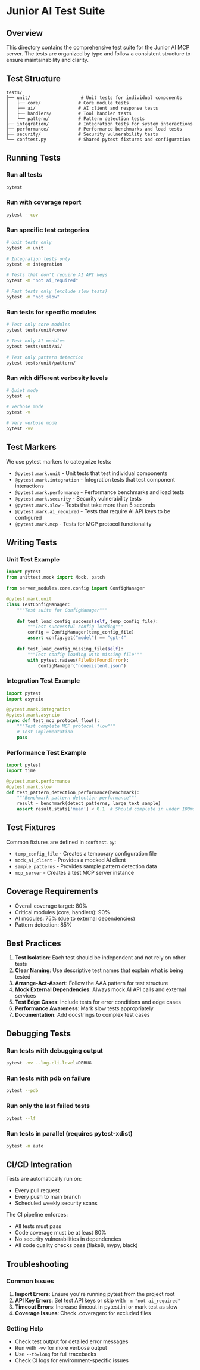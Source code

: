 # Junior AI Test Suite

## Overview

This directory contains the comprehensive test suite for the Junior AI MCP server. The tests are organized by type and follow a consistent structure to ensure maintainability and clarity.

## Test Structure

```
tests/
├── unit/                   # Unit tests for individual components
│   ├── core/              # Core module tests
│   ├── ai/                # AI client and response tests
│   ├── handlers/          # Tool handler tests
│   └── pattern/           # Pattern detection tests
├── integration/           # Integration tests for system interactions
├── performance/           # Performance benchmarks and load tests
├── security/              # Security vulnerability tests
└── conftest.py            # Shared pytest fixtures and configuration
```

## Running Tests

### Run all tests
```bash
pytest
```

### Run with coverage report
```bash
pytest --cov
```

### Run specific test categories
```bash
# Unit tests only
pytest -m unit

# Integration tests only
pytest -m integration

# Tests that don't require AI API keys
pytest -m "not ai_required"

# Fast tests only (exclude slow tests)
pytest -m "not slow"
```

### Run tests for specific modules
```bash
# Test only core modules
pytest tests/unit/core/

# Test only AI modules
pytest tests/unit/ai/

# Test only pattern detection
pytest tests/unit/pattern/
```

### Run with different verbosity levels
```bash
# Quiet mode
pytest -q

# Verbose mode
pytest -v

# Very verbose mode
pytest -vv
```

## Test Markers

We use pytest markers to categorize tests:

- `@pytest.mark.unit` - Unit tests that test individual components
- `@pytest.mark.integration` - Integration tests that test component interactions
- `@pytest.mark.performance` - Performance benchmarks and load tests
- `@pytest.mark.security` - Security vulnerability tests
- `@pytest.mark.slow` - Tests that take more than 5 seconds
- `@pytest.mark.ai_required` - Tests that require AI API keys to be configured
- `@pytest.mark.mcp` - Tests for MCP protocol functionality

## Writing Tests

### Unit Test Example

```python
import pytest
from unittest.mock import Mock, patch

from server_modules.core.config import ConfigManager

@pytest.mark.unit
class TestConfigManager:
    """Test suite for ConfigManager"""
    
    def test_load_config_success(self, temp_config_file):
        """Test successful config loading"""
        config = ConfigManager(temp_config_file)
        assert config.get("model") == "gpt-4"
        
    def test_load_config_missing_file(self):
        """Test config loading with missing file"""
        with pytest.raises(FileNotFoundError):
            ConfigManager("nonexistent.json")
```

### Integration Test Example

```python
import pytest
import asyncio

@pytest.mark.integration
@pytest.mark.asyncio
async def test_mcp_protocol_flow():
    """Test complete MCP protocol flow"""
    # Test implementation
    pass
```

### Performance Test Example

```python
import pytest
import time

@pytest.mark.performance
@pytest.mark.slow
def test_pattern_detection_performance(benchmark):
    """Benchmark pattern detection performance"""
    result = benchmark(detect_patterns, large_text_sample)
    assert result.stats['mean'] < 0.1  # Should complete in under 100ms
```

## Test Fixtures

Common fixtures are defined in `conftest.py`:

- `temp_config_file` - Creates a temporary configuration file
- `mock_ai_client` - Provides a mocked AI client
- `sample_patterns` - Provides sample pattern detection data
- `mcp_server` - Creates a test MCP server instance

## Coverage Requirements

- Overall coverage target: 80%
- Critical modules (core, handlers): 90%
- AI modules: 75% (due to external dependencies)
- Pattern detection: 85%

## Best Practices

1. **Test Isolation**: Each test should be independent and not rely on other tests
2. **Clear Naming**: Use descriptive test names that explain what is being tested
3. **Arrange-Act-Assert**: Follow the AAA pattern for test structure
4. **Mock External Dependencies**: Always mock AI API calls and external services
5. **Test Edge Cases**: Include tests for error conditions and edge cases
6. **Performance Awareness**: Mark slow tests appropriately
7. **Documentation**: Add docstrings to complex test cases

## Debugging Tests

### Run tests with debugging output
```bash
pytest -vv --log-cli-level=DEBUG
```

### Run tests with pdb on failure
```bash
pytest --pdb
```

### Run only the last failed tests
```bash
pytest --lf
```

### Run tests in parallel (requires pytest-xdist)
```bash
pytest -n auto
```

## CI/CD Integration

Tests are automatically run on:
- Every pull request
- Every push to main branch
- Scheduled weekly security scans

The CI pipeline enforces:
- All tests must pass
- Code coverage must be at least 80%
- No security vulnerabilities in dependencies
- All code quality checks pass (flake8, mypy, black)

## Troubleshooting

### Common Issues

1. **Import Errors**: Ensure you're running pytest from the project root
2. **API Key Errors**: Set test API keys or skip with `-m "not ai_required"`
3. **Timeout Errors**: Increase timeout in pytest.ini or mark test as slow
4. **Coverage Issues**: Check .coveragerc for excluded files

### Getting Help

- Check test output for detailed error messages
- Run with `-vv` for more verbose output
- Use `--tb=long` for full tracebacks
- Check CI logs for environment-specific issues